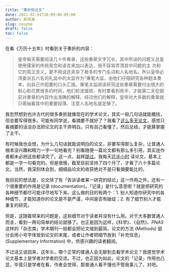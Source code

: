 ```yaml
---
title: "奏折和论文"
date: 2021-02-01T16:09:06-05:00
author: 郝鸿涛
slug: zouzhe
draft: false
toc: false
---
```


在看《万历十五年》时看到关于奏折的内容：

>皇帝每天需要阅读几十件奏章，这些奏章文字冗长，其中所谈的问题又总是使用儒家的传统观念和语言来加以表达，很不容易弄清其中问题的主 次和它的真正含义，更不用说还夹杂了极多的专门名词和人名地名。所以皇帝必须委派五六名司礼监中的太监作为“秉笔大监，由他们仔细研究各种题本奏本，向自己作扼要的口头汇报。秉笔太监阅读研究这些奏章需要付出很大的耐心和花费很多的时间，他们轮流值班，有时要看到夜半，才能第二天在御前对奏章的内容作出准确的解释。经过他们的解释，皇帝对大多数的奏章就只需抽看其中的重要段落、注意人名地名就足够了。

我忽然想到也许古代的很多奏折就像现在的学术论文，其实一般几句话就能概括，但总要写得很多。可能有同学说，看摘要不就好了？我看了[这么多天论文](/en/apad/)，感觉只看摘要的话没办法把论文的主干弄明白。只有自己看懂了，然后总结，才能算掌握了主干。

有时候我也会想，为什么几句话就能说明白的论文，非要写得那么复杂，让普通人根本没兴趣和精力一字一句地看完？别看随便一篇论文都有那么多引用，其实连作者都未必把这些都读完了。这一点，益辉[提过](https://yihui.org/cn/2015/11/peer-review/)。我每天[花半小时]((/en/apad/)) 读论文，基本上都是一字一句看完的。但是很慢，截至目前坚持了四个月了，才看了六十多篇论文。当然，我深刻体会到，细细品论文的收获绝对不是只看摘要能比的。

我目前的想法是，论文除了有「告诉读者某一研究的结论」这一作用之外，还有一个很重要的作用是记录 (documentation)。「记录」是什么意思呢？就是把研究的各种细节都尽可能详尽地写下来。这么做的目的有两个：1. 别人知道你研究中的各种细节，才能知道你的论文是不是严谨，中间是否有破绽；2. 有了细节别人才能重复的研究。

但是，这随着带来的问题是，这些细节对于读者并没有什么用。对于大多数普通人而言，看到一两句简单的结论就够了。也正是因为这样，《科学》、《自然》、*PNAS* 这样的「杂志类」学术期刊一般都会把论文缩到最简，论文的方法 (Methods) 部分会用小号字体放到论文的末尾，或者让作者把细节放到「补充信息」 (Supplementary Information) 中，供感兴趣的读者翻阅。

不过话又说回来，这年头，哪个正常的普通人会无聊到去看学术论文？我感觉学术论文基本上是学者对学者的交流。不过，也正因为如此，论文的「记录」作用也凸显，毕竟只是学者在看，作者会觉得，那普通人看不懂也不管我事儿了，对吧。


